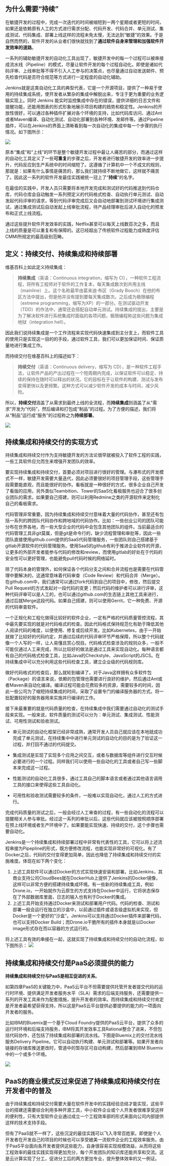 ## 为什么需要“持续”

在敏捷开发的过程中，完成一次迭代的时间被缩短到一两个星期或者更短的时间，如果还是依赖原有人工的方式进行需求分配、代码开发、代码合并、单元测试、集成测试、代码集成、部署上线这样的流程未免太慢，无法达到“敏捷”的效果。于是自然而然的，软件开发的从业者们很快就找到了**通过软件自身来管理和加强软件开发效率的道路**。

一系列的辅助敏捷开发的自动化工具出现了，敏捷开发中的每一个过程可以被串接成流水线（Pipeline）的模式，尽量让软件开发的每个过程自动化。即使是诸如代码评审、上线审批等不得不引入人工参与的决策点，也尽量通过自动发送邮件、预先检查代码是否符合规范等方式进行一定程度的自动化辅助。

Jenkins就是这类自动化工具的典型代表，它是一个开源项目，提供了一种易于使用的持续集成系统，使开发者从繁杂的集成中解脱出来，专注于更为重要的业务逻辑实现上。同时 Jenkins 能实时监控集成中存在的错误，提供详细的日志文件和提醒功能，还能用图表的形式形象地展示项目构建的趋势和稳定性。Jenkins的开放性很好，可以通过各种插件扩展对各个环境的支持，比如代码库访问、通过Ant或者Maven编译、自动化测试、自动化部署到各种环境、发邮件等。通过Pipeline插件，可以在Jenkins的界面上清晰看到每一次自动化的集成中每一个步骤的执行情况。如下图所示：

![](/assets/46653-20160717150213607-1148676264.png)

原本“集成”和“上线”的环节是整个敏捷开发过程中最让人痛苦的部分，而通过这样的自动化工具定义了一些**可重复**的步骤之后，开发者进行敏捷开发的效率进一步提升，代码反应到生产系统中的时间缩短了。这遵循了计算机中一个不成文的规则，那就是：如果有什么事情是痛苦的，那么我们就持续不断地做它，这样就不痛苦了。因此这一系列的软件开发最佳实践被统一冠上了“**持续**”的名字。

在最佳的实践中，开发人员只需要将本地开发完成和测试好的代码推送到代码仓库，代码仓库会自动触发一系列预定义的代码格式检查、自动执行单元测试、自动发起代码评审的请求，等到代码评审完成后又会自动地部署到测试环境进行集成测试，通过集成测试后自动发起上线审批流程，待产品经理审批后进入自动化的预发布和正式上线流程。

通过这些提升软件开发效率的实践，Netflix甚至可以每天上线数百次之多，而且上线的质量是可以重复和有保障的。这已经超出了传统软件过程能力成熟度评估CMMI所规定的最高级别范畴。

## 定义：持续交付、持续集成和持续部署

维基百科上如此定义持续集成：

> **持续集成**（英语：Continuous integration，缩写为 CI），一种软件工程流程，将所有工程师对于软件的工作复本，每天集成数次到共用主线（mainline）上。这个名称最早由葛来迪·布区（Grady Booch）在他的布区方法中提出，但是他并没有提到要每天集成数次。之后成为极限编程（extreme programming，缩写为XP）的一部分。在测试驱动开发（TDD）的作法中，通常还会搭配自动单元测试。持续集成的提出，主要是为了解决软件进行系统集成时面临的各项问题，极限编程称这些问题为集成地狱（integration hell）。

因此我们说持续集成是一个工作流程来实现代码快速集成到主分支上，而软件工具的使用只是实现这一目的的手段，通过软件工具，我们可以更加保证时间、保证质量地进行集成工作。

而持续交付在维基百科上的描述如下：

> **持续交付**（英语：Continuous delivery，缩写为 CD），是一种软件工程手法，让软件产品的产出过程在一个短周期内完成，以保证软件可以稳定、持续的保持在随时可以释出的状况。它的目标在于让软件的构建、测试与发布变得更快以及更频繁。这种方式可以减少软件开发的成本与时间，减少风险。

所以，**持续交付**涵盖了从需求到最终上线的全流程，而**持续集成**则涵盖了从"需求"开发为“代码”，然后编译和打包成“制品”的过程。为了方便的描述，我们将从“制品”运行成“服务”的过程称之为**持续部署**。

![](/assets/第十章.jpg)

## 持续集成和持续交付的实现方式

持续集成和持续交付作为支持敏捷开发的方法论很早就被投入了软件工程的实践，一些工具软件应允而生来增强开发团队的效率。

要实现持续集成和持续交付，首要必须对项目进行很好的管理。与瀑布式的开发模式不一样，敏捷开发需要大量迭代，因此必须要很好的项目管理手段，这些管理手段需要能直观，而且能很好的协作。看板就是一种很好的方式，很多企业自己开发了看版的应用，另外类似Teambition、Tower的SaaS化看板服务也迎合了很多创业团队的需求。如果要自己搭建，则可以利用Redmine之类的开源软件来定制化自己的看板需求。

代码管理非常重要。因为持续集成和持续交付意味着大量的代码协作，甚至还有包括一系列的跨团队代码协作和跨地域的代码协作。比如：一些创业公司的团队可能分布在世界各地，而一些大型企业的代码中会包含其他团队的组件。当前最适合的代码管理工具非git莫属，但是git是命令行的，缺少流程管理和审批等，因此一些团队直接使用github.com提供的SaaS代码管理服务，一些团队则自己搭建基于gitlab开源软件的代码管理服务。使用SaaS的github有利于推进企业软件的开源，让更多的外部开发者能参与代码的修改和review，而使用gitlab的好处在于代码的安全性可以更好管理，也能避免pull代码时候的网络延时。

除了代码本身的管理外，如何保证各个代码分支之间和合并流程也是需要在代码管理中要解决的，这通常意味着代码审查（Code Review）和代码合并（Merge）。在github.com中，我们通常可以通过fork代码到自己的项目中，修改，然后提交Pull Request的方式发起对一段代码的变更；然后代码的维护者可以进行评审，这种代码评审可以是人工的，也可以通过github.com的生态链上其他工具来进行，通过后就Merge这段代码。如果自己搭建，则可以使用Gerrit，它一种免费、开源的代码审查软件。

一个正规化和工程化做得比较好的软件企业，一定有严格的代码质量管控流程，其中最先要实现的就是对代码格式的检查。因此代码格式保持规范化有助于降低其他人阅读代码的难度，以便使用、修复或后续开发。比如Kubernetes，由于一开始就做了比较好的代码约定，并通过后续的代码评审环节严格保障，所以整个代码就像一个人写的一样，让人易懂且赏心悦目。代码格式检查涉及的规则众多，一般不可能仅通过人工来完成，所以比较好的做法是通过工具来实现自动化。每种语言都有自己的代码格式检查工具，比如Java的Checkstyle、JavaScript的JSCS。在持续集成中可以充分利用这些代码检查工具，建立企业级的代码规则库。

做好代码格式的检查后，那么就轮到编译了。对于Java这样拥有众多软件包（Package）的语言来说，依赖的包管理也需要进行良好的维护，然后通过Ant或者Maven来自动化编译。编译过程可能会花费较多的资源，需要较多的时间，因此一些公司为了缩短持续集成的时间，采取了设置专门的编译服务器的方式。将一批配置较好的服务器用来实施并行编译的工作。

接下来最重要的就是代码质量的检查，在持续集成中我们需要通过自动化的测试手段来实现。一般来说，软件质量的测试可以分为：单元测试、集成测试、性能测试、可用性测试和验收测试。

* 单元测试的自动化框架已经非常成熟，通常开发人员自己就应该在本地就成功完成了单元测试，在持续集中中进行单元测试的自动化的目的是为了验证这一过程，并打回不通过的代码提交。

* 集成测试是实现了实现多个应用之间交互，或者与数据库等组件进行交互时候必要进行的一个过程。同样我们可以使用一些自动化的工具或者自己写一些脚本来完成这一过程。

* 性能测试的自动化工具很多，通过工具自己的脚本语言或者通过其他语言调用工具的接口来使得这些工具自动化。

* 可用性和验收测试需要较多的条件，一般难以实现自动化，通过人工的方式进行。


完成代码质量的测试之后，一般会经过人工审查的过程，有一些自动化的流程可以提醒相关人参与审批。经过这一系列的审批以后，这些代码就应该被按照顺序部署在预上线环境或者生产环境中了。如果要能实现快速、持续的交付，这个步骤也需要自动化。

Jenkins是一个持续集成和持续部署过程中非常有代表性的工具，它可以将上述流程串接为Pipepline的形式，既方便修改流程，也能实现非常好的可视化。有了Docker之后，代码的交付变得更加简单，因此也降低了持续集成和持续交付的实施难度。体现在如下两个变化：

1. 上述工具软件可以通过Docker的方式实现快速安装和部署。比如Jenkins，其商业支持公司CloudBees就在DockerHub上提供了Jenkins的Docker镜像，这样可以非常方便的搭建持续集成环境。有一些新的持续集成工具，例如Drone.io，一开始就作为云原生的方式支持在Docker中运行，它将状态保存在了外部数据库里面，日志的输入也有利于Docker的集成。
2. 上述工具开始支持通过Docker来测试和部署用户代码。代码的检查、测试和部署一般会运行在独立的沙盒中，以前通过插件或语言级虚拟机来实现，但Docker是一个更好的“沙盒”。Jenkins可以支持通过Docker插件来部署代码，也可以支持Docker Build；而Drone.io干脆所有的插件本身就是以Docker image形式存在而以容器的方式运行的。

将上述工具有效的串接在一起，这就实现了持续集成和持续交付的自动化流程，如下图所示：
![](/assets/CD.png)

## 持续集成和持续交付是PaaS必须提供的能力

**持续集成和持续交付与PaaS是相互促进的关系**。

如第四章PaaS的关键能力中，PaaS云平台不但需要提供托管开发者提交代码的运行时环境、提供满足开发者服务水平（SLA）需求的后端支持服务，还需要提供一系列的开发工具来作为配套措施，提升开发者的效率。而持续集成和持续交付肯定是开发者最希望获得支持，所以这是PaaS云平台提供必要提供的能力的一项面向开发者的服务。

比如IBM的Bluemix是一个基于Cloud Foundry提供的PaaS云平台，提供了众多的运行时环境和后端支持服务，IBM将其开发效率工具Rational整合了进来，不但包括代码协作，还包括了持续集成和部署的流水线。下图是Bluemix上的交付流水线服务Delivery Pipeline。它可以自动执行构建、单元测试和部署等。如果开发者向链接的存储库推送更改时，管道中的暂存区可自动构建，然后部署到IBM Bluemix中的一个或多个环境。

![](/assets/ibm_bluemix_multistage_pipeline.png)

## **PaaS的商业模式反过来促进了持续集成和持续交付在开发者中的普及**

由于持续集成和持续交付需要大量在软件开发中的实践经验总结才能实现，这些平台的搭建还需要综合利用多种开源工具，中小软件企业或个人开发者很难享受这样的便利性，只有大型软件企业通过成立一个工程效率部的形式来面向公司内部提供这样的技术支持手段。

但有了PaaS就不一样了，这些沉淀的最佳实践可以飞入寻常百姓家。即使是个人开发者在开发自己的项目的时候也可以享受媲美一流软件企业的工程效率服务。由于PaaS平台面向各开发者提供这些能力，自身很容易实现规模效益，从而将这些工程效率的最佳实践实现得更加充分，每个开发团队的知识库还能共享和交流。这是云计算实现了分工，促进分工后的两方更加专业，提升整体效率的又一例证。

